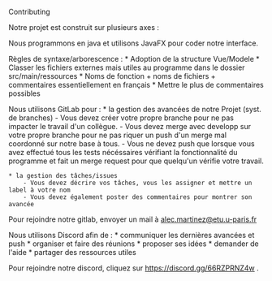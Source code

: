 Contributing

Notre projet est construit sur plusieurs axes :

Nous programmons en java et utilisons JavaFX pour coder notre interface.
	
Règles de syntaxe/arborescence :
	* Adoption de la structure Vue/Modele
	* Classer les fichiers externes mais utiles au programme dans le dossier src/main/ressources
	* Noms de fonction + noms de fichiers + commentaires essentiellement en français
	* Mettre le plus de commentaires possibles


Nous utilisons GitLab pour :
	* la gestion des avancées de notre Projet (syst. de branches)
		- Vous devez créer votre propre branche pour ne pas impacter le travail d'un collègue.
		- Vous devez merge avec developp sur votre propre branche pour ne pas riquer un push d'un merge mal coordonné sur notre base à tous. 
		- Vous ne devez push que lorsque vous avez effectué tous les tests nécéssaires vérifiant la fonctionnalité du programme et fait un merge request pour que quelqu'un vérifie votre travail.
		
	* la gestion des tâches/issues
		- Vous devez décrire vos tâches, vous les assigner et mettre un label à votre nom
		- Vous devez également poster des commentaires pour montrer son avancée
		
Pour rejoindre notre gitlab, envoyer un mail à alec.martinez@etu.u-paris.fr


Nous utilisons Discord afin de  :
 	* communiquer les dernières avancées et push
 	* organiser et faire des réunions
 	* proposer ses idées
 	* demander de l'aide
 	* partager des ressources utiles
 	
Pour rejoindre notre discord, cliquez sur https://discord.gg/66RZPRNZ4w .

